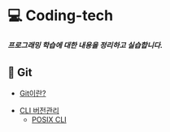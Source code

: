 # 💻 Coding-tech

###### **프로그래밍 학습에 대한 내용을 정리하고 실습합니다.**

## 📔 Git 

* [Git이란?][go to git]

[go to git]: https://github.com/Minseo-Jo/Coding-tech/blob/6e96deb962c5e8e41c17246105a10fad19ae1c55/Git/Git.md

* [CLI 버전관리][go to cli 버전관리]
  * [POSIX CLI][go to posix cli]

[go to cli 버전관리]: https://github.com/Minseo-Jo/Coding-tech/blob/e4249b4195064741baa8f6c87715be7a3a3793f0/Git/CLI%20%EB%B2%84%EC%A0%84%EA%B4%80%EB%A6%AC.md
[go to posix cli]: https://github.com/Minseo-Jo/Coding-tech/blob/0b5ffd777486db6cf2e16dd563e390f169a78c9e/Git/POSIX%20CLI.md
